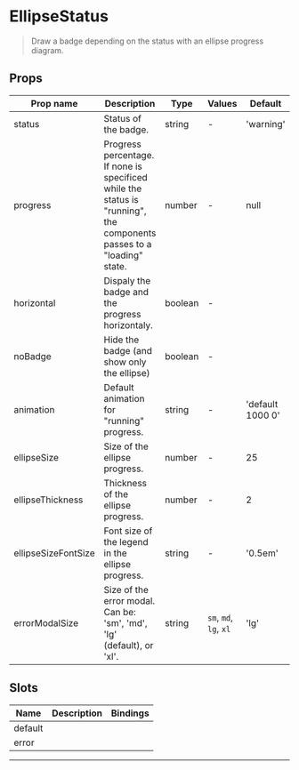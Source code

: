 # EllipseStatus

> Draw a badge depending on the status with an ellipse progress diagram.

## Props

| Prop name           | Description                                                                                                               | Type    | Values                 | Default          |
| ------------------- | ------------------------------------------------------------------------------------------------------------------------- | ------- | ---------------------- | ---------------- |
| status              | Status of the badge.                                                                                                      | string  | -                      | 'warning'        |
| progress            | Progress percentage. If none is specificed while the status is<br/>"running", the components passes to a "loading" state. | number  | -                      | null             |
| horizontal          | Dispaly the badge and the progress horizontaly.                                                                           | boolean | -                      |                  |
| noBadge             | Hide the badge (and show only the ellipse)                                                                                | boolean | -                      |                  |
| animation           | Default animation for "running" progress.                                                                                 | string  | -                      | 'default 1000 0' |
| ellipseSize         | Size of the ellipse progress.                                                                                             | number  | -                      | 25               |
| ellipseThickness    | Thickness of the ellipse progress.                                                                                        | number  | -                      | 2                |
| ellipseSizeFontSize | Font size of the legend in the ellipse progress.                                                                          | string  | -                      | '0.5em'          |
| errorModalSize      | Size of the error modal. Can be: 'sm', 'md', 'lg' (default), or 'xl'.                                                     | string  | `sm`, `md`, `lg`, `xl` | 'lg'             |

## Slots

| Name    | Description | Bindings |
| ------- | ----------- | -------- |
| default |             |          |
| error   |             |          |

---
